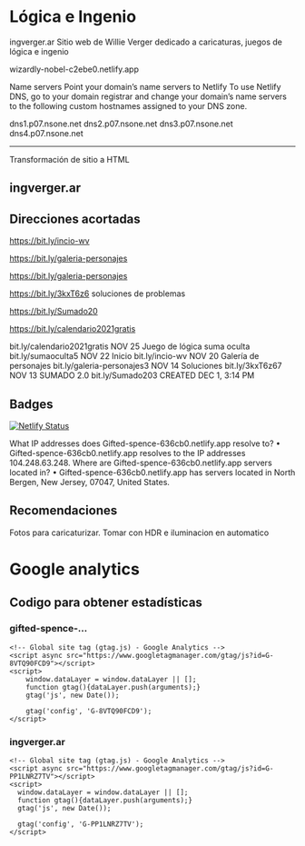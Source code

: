 # Lógica e Ingenio
ingverger.ar
Sitio web de Willie Verger dedicado a caricaturas, juegos de lógica e ingenio

wizardly-nobel-c2ebe0.netlify.app

Name servers
Point your domain’s name servers to Netlify
To use Netlify DNS, go to your domain registrar and change your domain’s name servers to the following custom hostnames assigned to your DNS zone.

dns1.p07.nsone.net
dns2.p07.nsone.net
dns3.p07.nsone.net
dns4.p07.nsone.net

------------------
Transformación de sitio a HTML

## ingverger.ar

## Direcciones acortadas

https://bit.ly/incio-wv

https://bit.ly/galeria-personajes

https://bit.ly/galeria-personajes


https://bit.ly/3kxT6z6 soluciones de problemas

https://bit.ly/Sumado20

https://bit.ly/calendario2021gratis


bit.ly/calendario2021gratis
NOV 25
Juego de lógica suma oculta
bit.ly/sumaoculta5
NOV 22
Inicio
bit.ly/incio-wv
NOV 20
Galería de personajes
bit.ly/galeria-personajes3
NOV 14
Soluciones
bit.ly/3kxT6z67
NOV 13
SUMADO 2.0
bit.ly/Sumado203
CREATED DEC 1, 3:14 PM

## Badges

[![Netlify Status](https://api.netlify.com/api/v1/badges/15d76782-50d4-4bd1-8ec8-f46306baa10d/deploy-status)](https://app.netlify.com/sites/gifted-spence-636cb0/deploys)

What IP addresses does Gifted-spence-636cb0.netlify.app resolve to?
• Gifted-spence-636cb0.netlify.app resolves to the IP addresses 104.248.63.248.
Where are Gifted-spence-636cb0.netlify.app servers located in?
• Gifted-spence-636cb0.netlify.app has servers located in North Bergen, New Jersey, 07047, United States.


## Recomendaciones

Fotos para caricaturizar. Tomar con HDR e iluminacion en automatico 


# Google analytics

## Codigo para obtener estadísticas 

### gifted-spence-...

	<!-- Global site tag (gtag.js) - Google Analytics -->
	<script async src="https://www.googletagmanager.com/gtag/js?id=G-8VTQ90FCD9"></script>
	<script>
		window.dataLayer = window.dataLayer || [];
		function gtag(){dataLayer.push(arguments);}
		gtag('js', new Date());

		gtag('config', 'G-8VTQ90FCD9');
	</script>

### ingverger.ar

	<!-- Global site tag (gtag.js) - Google Analytics -->
	<script async src="https://www.googletagmanager.com/gtag/js?id=G-PP1LNRZ7TV"></script>
	<script>
	  window.dataLayer = window.dataLayer || [];
	  function gtag(){dataLayer.push(arguments);}
	  gtag('js', new Date());

	  gtag('config', 'G-PP1LNRZ7TV');
	</script>
